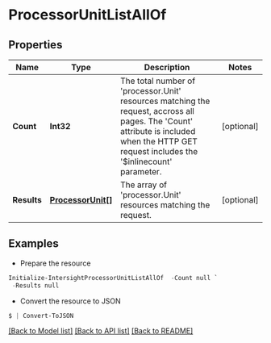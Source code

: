 # ProcessorUnitListAllOf
## Properties

Name | Type | Description | Notes
------------ | ------------- | ------------- | -------------
**Count** | **Int32** | The total number of &#39;processor.Unit&#39; resources matching the request, accross all pages. The &#39;Count&#39; attribute is included when the HTTP GET request includes the &#39;$inlinecount&#39; parameter. | [optional] 
**Results** | [**ProcessorUnit[]**](ProcessorUnit.md) | The array of &#39;processor.Unit&#39; resources matching the request. | [optional] 

## Examples

- Prepare the resource
```powershell
Initialize-IntersightProcessorUnitListAllOf  -Count null `
 -Results null
```

- Convert the resource to JSON
```powershell
$ | Convert-ToJSON
```

[[Back to Model list]](../README.md#documentation-for-models) [[Back to API list]](../README.md#documentation-for-api-endpoints) [[Back to README]](../README.md)


